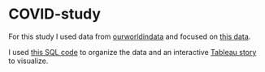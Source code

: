 # COVID-study
For this study I used data from [ourworldindata](https://ourworldindata.org/) and focused on [this data](https://ourworldindata.org/covid-deaths).

I used [this SQL code](COVID/Covid.sql) to organize the data and an interactive [Tableau story](https://public.tableau.com/views/covidproject_16613567558280/Story1?:language=en-US&publish=yes&:display_count=n&:origin=viz_share_link) to visualize.
